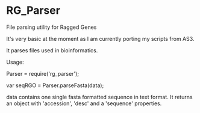 # RG_Parser
File parsing utility for Ragged Genes

It's very basic at the moment as I am currently porting my scripts from AS3.

It parses files used in bioinformatics.

Usage:

Parser = require('rg_parser');

var seqRGO = Parser.parseFasta(data);

data contains one single fasta formatted sequence in text format. 
It returns an object with 'accession', 'desc' and a 'sequence' properties.
